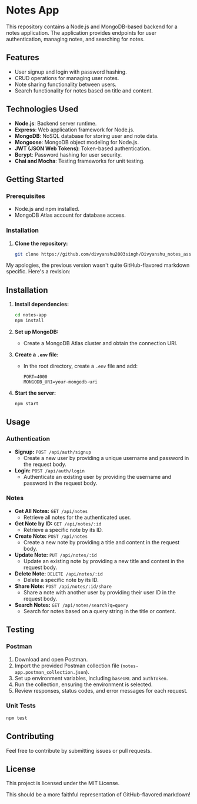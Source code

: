 # Notes App

This repository contains a Node.js and MongoDB-based backend for a notes application. The application provides endpoints for user authentication, managing notes, and searching for notes.

## Features

- User signup and login with password hashing.
- CRUD operations for managing user notes.
- Note sharing functionality between users.
- Search functionality for notes based on title and content.

## Technologies Used

- **Node.js**: Backend server runtime.
- **Express**: Web application framework for Node.js.
- **MongoDB**: NoSQL database for storing user and note data.
- **Mongoose**: MongoDB object modeling for Node.js.
- **JWT (JSON Web Tokens)**: Token-based authentication.
- **Bcrypt**: Password hashing for user security.
- **Chai and Mocha**: Testing frameworks for unit testing.

## Getting Started

### Prerequisites

- Node.js and npm installed.
- MongoDB Atlas account for database access.

### Installation

1. **Clone the repository:**

   ```bash
   git clone https://github.com/divyanshu2003singh/Divyanshu_notes_assignment.git

My apologies, the previous version wasn't quite GitHub-flavored markdown specific. Here's a revision:

## Installation

1. **Install dependencies:**

    ```bash
    cd notes-app
    npm install
    ```

2. **Set up MongoDB:**

    * Create a MongoDB Atlas cluster and obtain the connection URI.

3. **Create a `.env` file:**

    * In the root directory, create a `.env` file and add:

      ```
      PORT=4000
      MONGODB_URI=your-mongodb-uri
      ```

4. **Start the server:**

    ```bash
    npm start
    ```

## Usage

### Authentication

* **Signup:** `POST /api/auth/signup`
    * Create a new user by providing a unique username and password in the request body.
* **Login:** `POST /api/auth/login`
    * Authenticate an existing user by providing the username and password in the request body.

### Notes

* **Get All Notes:** `GET /api/notes`
    * Retrieve all notes for the authenticated user.
* **Get Note by ID:** `GET /api/notes/:id`
    * Retrieve a specific note by its ID.
* **Create Note:** `POST /api/notes`
    * Create a new note by providing a title and content in the request body.
* **Update Note:** `PUT /api/notes/:id`
    * Update an existing note by providing a new title and content in the request body.
* **Delete Note:** `DELETE /api/notes/:id`
    * Delete a specific note by its ID.
* **Share Note:** `POST /api/notes/:id/share`
    * Share a note with another user by providing their user ID in the request body.
* **Search Notes:** `GET /api/notes/search?q=query`
    * Search for notes based on a query string in the title or content.

## Testing

### Postman

1. Download and open Postman.
2. Import the provided Postman collection file (`notes-app.postman_collection.json`).
3. Set up environment variables, including `baseURL` and `authToken`.
4. Run the collection, ensuring the environment is selected.
5. Review responses, status codes, and error messages for each request.

### Unit Tests

```bash
npm test
```

## Contributing

Feel free to contribute by submitting issues or pull requests.

## License

This project is licensed under the MIT License.


This should be a more faithful representation of GitHub-flavored markdown!

